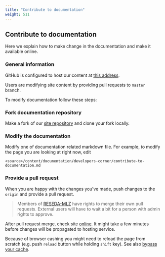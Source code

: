 ```yaml
---
title: "Contribute to documentation"
weight: 511
---
```


## Contribute to documentation 

Here we explain how to make change in the documentation and make it available online.

### General information

GitHub is configured to host our content at [this address](https://reseda-mlz.github.io/MIEZEPY_website).

Users are modifying site content by providing pull requests to `master` branch. 

To modify documentation follow these steps:


### Fork documentation repository

Make a fork of our [site repository](https://github.com/RESEDA-MLZ/MIEZEPY_website) and clone your fork locally.


### Modify the documentation

Modify one of documentation related markdown file. For example, to modify the page you are looking at right now, edit
```
<source>/content/documentation/developers-corner/contribute-to-documentation.md
```


### Provide a pull request

When you are happy with the changes you've made, push changes to the `origin` and provide a pull request.


> Members of [RESEDA-MLZ](https://github.com/RESEDA-MLZ) have rights to merge their own pull requests.
> External users will have to wait a bit for a person with admin rights to approve.

After pull request merge, check site [online](https://reseda-mlz.github.io/MIEZEPY_website).
It might take a few minutes before changes will be propagated to hosting service.

Because of browser cashing you might need to reload the page from scratch (e.g. push `reload` button while holding `shift` key).
See also [bypass your cache](https://en.wikipedia.org/wiki/Wikipedia:Bypass_your_cache).